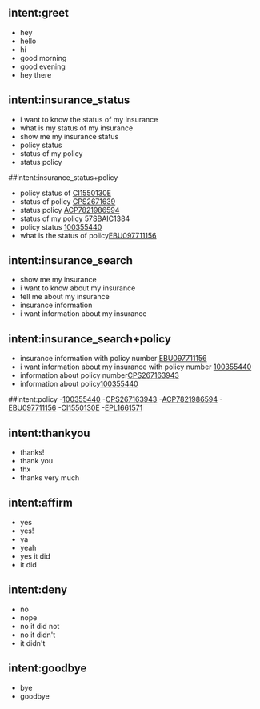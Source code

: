 ## intent:greet
- hey
- hello
- hi
- good morning
- good evening
- hey there

## intent:insurance_status
- i want to know the status of my insurance
- what is my status of my insurance
- show me my insurance status
- policy status
- status of my policy
- status policy

##intent:insurance_status+policy
- policy status of [CI1550130E](policy_number)
- status of policy [CPS2671639](policy_number)
- status policy [ACP7821986594](policy_number)
- status of my policy [57SBAIC1384](policy_number)
- policy status [100355440]((policy_number))
- what is the status of policy[EBU097711156](policy_number)

## intent:insurance_search
- show me my insurance
- i want to know about my insurance
- tell me about my insurance
- insurance information
- i want information about my insurance

## intent:insurance_search+policy

- insurance information with policy number [EBU097711156](policy_number)
- i want information about my insurance with policy number [100355440](policy_number)
- information about policy number[CPS267163943](policy_number)
- information about policy[100355440](policy_number)

##intent:policy
-[100355440](policy_number)
-[CPS267163943](policy_number)
-[ACP7821986594](policy_number)
-[EBU097711156](policy_number)
-[CI1550130E](policy_number)
-[EPL1661571](policy_number)

## intent:thankyou
- thanks!
- thank you
- thx
- thanks very much

## intent:affirm
- yes
- yes!
- ya
- yeah
- yes it did
- it did

## intent:deny
- no
- nope
- no it did not
- no it didn't
- it didn't

## intent:goodbye
- bye
- goodbye